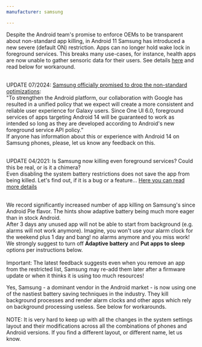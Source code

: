```yaml
---
manufacturer: samsung

---
```


<div class='caution-box'>
Despite the Android team's promise to enforce OEMs to be transparent about non-standard app killing, in Android 11 Samsung has introduced a new severe (default ON) restriction. Apps can no longer hold wake lock in foreground services. This breaks many use-cases, for instance, health apps are now unable to gather sensoric data for their users.
See details <a href="https://issuetracker.google.com/issues/179644471">here</a> and read below for workaround.<br>
<br>

UPDATE 07/2024: <a href="https://android-developers.googleblog.com/2023/05/improving-consistency-of-background-work-on-android.html">Samsung officially promised to drop the non-standard optimizations</a>:<br>
"To strengthen the Android platform, our collaboration with Google has resulted in a unified policy that we expect will create a more consistent and reliable user experience for Galaxy users. Since One UI 6.0, foreground services of apps targeting Android 14 will be guaranteed to work as intended so long as they are developed according to Android's new foreground service API policy.”<br>
If anyone has information about this or experience with Android 14 on Samsung phones, please, let us know any feedback on this.<br>
<br>

UPDATE 04/2021: Is Samsung now killing even foreground services? Could this be real, or is it a chimera?<br>
Even disabling the system battery restrictions does not save the app from being killed. Let's find out, if it is a bug or a feature... <a href="https://github.com/urbandroid-team/dont-kill-my-app/issues/307#issuecomment-827649020">Here you can read more details</a><br>
<br>

</div>

We record significantly increased number of app killing on Samsung's since Android Pie flavor. The hints show adaptive battery being much more eager than in stock Android.<br>After 3 days any unused app will not be able to start from background (e.g. alarms will not work anymore). Imagine, you won't use your alarm clock for the weekend plus 1 day and bang! no alarms anymore and you miss work! We strongly suggest to turn off <strong>Adaptive battery</strong> and <strong>Put apps to sleep</strong> options per instructions below.
<br><br>
Important: The latest feedback suggests even when you remove an app from the restricted list, Samsung may re-add them later after a firmware update or when it thinks it is using too much resources!


Yes, Samsung - a dominant vendor in the Android market - is now using one of the nastiest battery saving techniques in the industry. They kill background processes and render alarm clocks and other apps which rely on background processing useless. See below for workarounds.
<br>
<br>
NOTE: It is very hard to keep up with all the changes in the system settings layout and their modifications across all the combinations of phones and Android versions. If you find a different layout, or different name, let us know.
